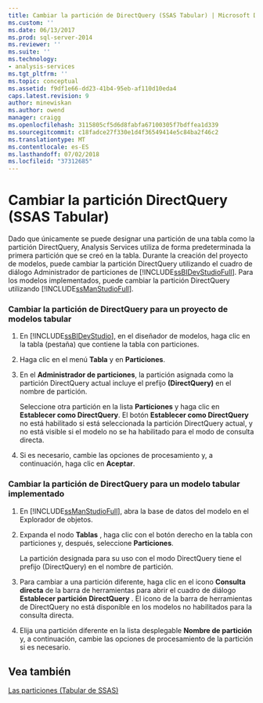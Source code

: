 ```yaml
---
title: Cambiar la partición de DirectQuery (SSAS Tabular) | Microsoft Docs
ms.custom: ''
ms.date: 06/13/2017
ms.prod: sql-server-2014
ms.reviewer: ''
ms.suite: ''
ms.technology:
- analysis-services
ms.tgt_pltfrm: ''
ms.topic: conceptual
ms.assetid: f9df1e66-dd23-41b4-95eb-af110d10eda4
caps.latest.revision: 9
author: minewiskan
ms.author: owend
manager: craigg
ms.openlocfilehash: 3115805cf5d6d8fabfa67100305f7bdffea1d339
ms.sourcegitcommit: c18fadce27f330e1d4f36549414e5c84ba2f46c2
ms.translationtype: MT
ms.contentlocale: es-ES
ms.lasthandoff: 07/02/2018
ms.locfileid: "37312685"
---
```

# <a name="change-the-directquery-partition-ssas-tabular"></a>Cambiar la partición DirectQuery (SSAS Tabular)
  Dado que únicamente se puede designar una partición de una tabla como la partición DirectQuery, Analysis Services utiliza de forma predeterminada la primera partición que se creó en la tabla. Durante la creación del proyecto de modelos, puede cambiar la partición DirectQuery utilizando el cuadro de diálogo Administrador de particiones de [!INCLUDE[ssBIDevStudioFull](../includes/ssbidevstudiofull-md.md)]. Para los modelos implementados, puede cambiar la partición DirectQuery utilizando [!INCLUDE[ssManStudioFull](../includes/ssmanstudiofull-md.md)].  
  
### <a name="change-the-directquery-partition-for-a-tabular-model-project"></a>Cambiar la partición de DirectQuery para un proyecto de modelos tabular  
  
1.  En [!INCLUDE[ssBIDevStudio](../includes/ssbidevstudio-md.md)], en el diseñador de modelos, haga clic en la tabla (pestaña) que contiene la tabla con particiones.  
  
2.  Haga clic en el menú **Tabla** y en **Particiones**.  
  
3.  En el **Administrador de particiones**, la partición asignada como la partición DirectQuery actual incluye el prefijo **(DirectQuery)** en el nombre de partición.  
  
     Seleccione otra partición en la lista **Particiones** y haga clic en **Establecer como DirectQuery**. El botón **Establecer como DirectQuery** no está habilitado si está seleccionada la partición DirectQuery actual, y no está visible si el modelo no se ha habilitado para el modo de consulta directa.  
  
4.  Si es necesario, cambie las opciones de procesamiento y, a continuación, haga clic en **Aceptar**.  
  
### <a name="change-the-directquery-partition-for-a-deployed-tabular-model"></a>Cambiar la partición de DirectQuery para un modelo tabular implementado  
  
1.  En [!INCLUDE[ssManStudioFull](../includes/ssmanstudiofull-md.md)], abra la base de datos del modelo en el Explorador de objetos.  
  
2.  Expanda el nodo **Tablas** , haga clic con el botón derecho en la tabla con particiones y, después, seleccione **Particiones**.  
  
     La partición designada para su uso con el modo DirectQuery tiene el prefijo (DirectQuery) en el nombre de partición.  
  
3.  Para cambiar a una partición diferente, haga clic en el icono **Consulta directa** de la barra de herramientas para abrir el cuadro de diálogo **Establecer partición DirectQuery** . El icono de la barra de herramientas de DirectQuery no está disponible en los modelos no habilitados para la consulta directa.  
  
4.  Elija una partición diferente en la lista desplegable **Nombre de partición** y, a continuación, cambie las opciones de procesamiento de la partición si es necesario.  
  
## <a name="see-also"></a>Vea también  
 [Las particiones &#40;Tabular de SSAS&#41;](tabular-models/partitions-ssas-tabular.md)  
  
  
